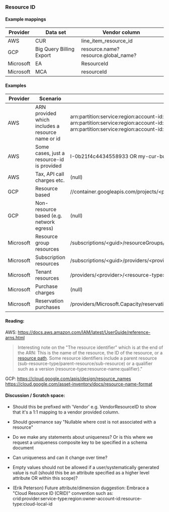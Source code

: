 ### Resource ID

#### Example mappings

|Provider|Data set|Vendor column|
|---|---|---|
|AWS|CUR|line_item_resource_id|
|GCP|Big Query Billing Export|resource.name? resource.global_name?|
|Microsoft|EA|ResourceId|
|Microsoft|MCA|resourceId|#### Examples
#### Examples
|Provider|Scenario|Pattern|
|---|---|---|
|AWS|ARN provided which includes a resource name or id|arn:partition:service:region:account-id:resource-id<br />arn:partition:service:region:account-id:resource-type/resource-id<br />arn:partition:service:region:account-id:resource-type:resource-id|
|AWS|Some cases, just a resource-id is provided|I-0b21f4c4434558933 OR my-cur-bucket|
|AWS|Tax, API call charges etc.|(null)|
|GCP|Resource based|//container.googleapis.com/projects/\<project_id>/locations/\<location>/clusters/\<cluster>|
|GCP|Non-resource based (e.g. network egress)|(null)|
|Microsoft|Resource group resources|/subscriptions/\<guid>/resourceGroups/\<name>/providers/\<provider>/\<resource-type>/<resource-name>|
|Microsoft|Subscription resources|/subscriptions/\<guid>/providers/\<provider>/\<resource-type>/\<resource-name>|
|Microsoft|Tenant resources|/providers/\<provider>/\<resource-type>/\<resource-name>|
|Microsoft|Purchase charges|(null)|
|Microsoft|Reservation purchases|/providers/Microsoft.Capacity/reservationOrders/\<guid>|

#### Reading:

AWS: <https://docs.aws.amazon.com/IAM/latest/UserGuide/reference-arns.html>

> Interesting note on the "The resource identifier" which is at the end of the ARN: This is the name of the resource, the ID of the resource, or a [resource path](https://docs.aws.amazon.com/IAM/latest/UserGuide/reference-arns.html#arns-paths). Some resource identifiers include a parent resource (sub-resource-type/parent-resource/sub-resource) or a qualifier such as a version (resource-type:resource-name:qualifier)."

GCP: <https://cloud.google.com/apis/design/resource_names> <https://cloud.google.com/asset-inventory/docs/resource-name-format> 

#### Discussion / Scratch space:

-   Should this be prefixed with 'Vendor' e.g. VendorResourceID to show that it's a 1:1 mapping to a vendor provided column. 

-   Should governance say "Nullable where cost is not associated with a resource"

-   Do we make any statements about uniqueness? Or is this where we request a uniqueness composite key to be specified in a schema document

-   Can uniqueness and can it change over time?

-   Empty values should not be allowed if a user/systematically generated value is null (should this be an attribute specified as a higher level attribute OR within this scope)?

-   (Erik Peterson) Future attribute/dimension duggestion: Embrace a "Cloud Resource ID (CRID)" convention such as:
<br />crid:provider:service-type:region:owner-account-id:resource-type:cloud-local-id
